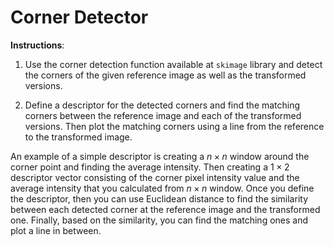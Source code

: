 # Corner Detector

**Instructions**:

1) Use the corner detection function available at `skimage` library and detect the corners of the
given reference image as well as the transformed versions.

2) Define a descriptor for the detected corners and find the matching corners between the
reference image and each of the transformed versions. Then plot the matching corners using
a line from the reference to the transformed image.

An example of a simple descriptor is creating a $n \times n$ window around the corner point and
finding the average intensity. Then creating a $1 \times 2$ descriptor vector consisting of the corner pixel
intensity value and the average intensity that you calculated from $n \times n$ window. Once you
define the descriptor, then you can use Euclidean distance to find the similarity between each
detected corner at the reference image and the transformed one. Finally, based on the similarity,
you can find the matching ones and plot a line in between.
